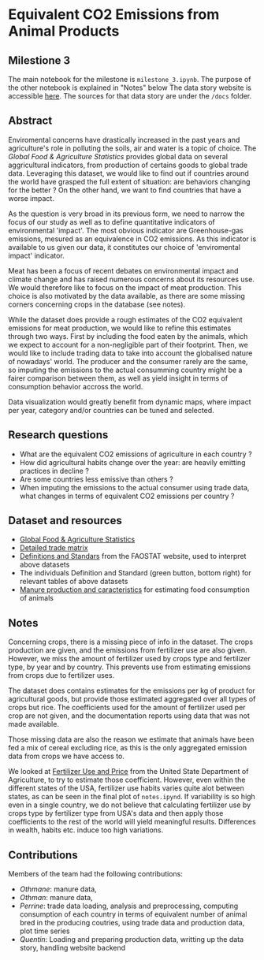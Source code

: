 Equivalent CO2 Emissions from Animal Products
=============================================

## Milestione 3

The main notebook for the milestone is `milestone_3.ipynb`. The purpose of the other notebook is explained in "Notes" below
The data story website is accessible [here](https://quentin-soubeyran.github.io/ADA-Project/). The sources for that data story are under the `/docs` folder. 

## Abstract

Enviromental concerns have drastically increased in the past years and agriculture's role in polluting the soils, air and water is a topic of choice. The *Global Food & Agriculture Statistics* provides global data on several aggricultural indicators, from production of certains goods to global trade data. Leveraging this dataset, we would like to find out if countries around the world have grasped the full extent of situation: are behaviors changing for the better ? On the other hand, we want to find countries that have a worse impact.

As the question is very broad in its previous form, we need to narrow the focus of our study as well as to define quantitative indicators of environmental 'impact'. The most obvious indicator are Greenhouse-gas emissions, mesured as an equivalence in CO2 emissions. As this indicator is available to us given our data, it constitutes our choice of 'enviromental impact' indicator.

Meat has been a focus of recent debates on environmental impact and climate change and has raised numerous concerns about its resources use. We would therefore like to focus on the impact of meat production. This choice is also motivated by the data available, as there are some missing corners concerning crops in the database (see notes).

While the dataset does provide a rough estimates of the CO2 equivalent emissions for meat production, we would like to refine this estimates through two ways. First by including the food eaten by the animals, which we expect to account for a non-negligible part of their footprint. Then, we would like to include trading data to take into account the globalised nature of nowadays' world. The producer and the consumer rarely are the same, so imputing the emissions to  the actual consumming country might be a fairer comparison between them, as well as yield insight in terms of consumption behavior accross the world.

Data visualization would greatly benefit from dynamic maps, where impact per year, category and/or countries can be tuned and selected.

## Research questions

+ What are the equivalent CO2 emissions of agriculture in each country ?
+ How did agricultural habits change over the year: are heavily emitting practices in decline ?
+ Are some countries less emissive than others ?
+ When imputing the emissions to the actual consumer using trade data, what changes in terms of equivalent CO2 emissions per country ?

## Dataset and resources

+ [Global Food & Agriculture Statistics](https://www.kaggle.com/unitednations/global-food-agriculture-statistics)
+ [Detailed trade matrix](http://www.fao.org/faostat/en/#data/TM)
+ [Definitions and Standars](http://www.fao.org/faostat/en/#definitions) from the FAOSTAT website, used to interpret above datasets
+ The individuals Definition and Standard (green button, bottom right) for relevant tables of above datasets
+ [Manure production and caracteristics](http://www.agronext.iastate.edu/immag/pubs/manure-prod-char-d384-2.pdf) for estimating food consumption of animals

## Notes

Concerning crops, there is a missing piece of info in the dataset. The crops production are given, and the emissions from fertilizer use are also given. However, we miss the amount of fertilizer used by crops type and fertilizer type, by year and by country. This prevents use from estimating emissions from crops due to fertilizer uses.

The dataset does contains estimates for the emissions per kg of product for agricultural goods, but provide those estimated aggregated over all types of crops but rice. The coefficients used for the amount of fertilizer used per crop are not given, and the documentation reports using data that was not made available.

Those missing data are also the reason we estimate that animals have been fed a mix of cereal excluding rice, as this is the only aggregated emission data from crops we have access to.

We looked at [Fertilizer Use and Price](https://www.ers.usda.gov/data-products/fertilizer-use-and-price.aspx) from the United State Department of Agriculture, to try to estimate those coefficient. However, even within the different states of the USA, fertilizer use habits varies quite alot between states, as can be seen in the final plot of `notes.ipynd`.
If variability is so high even in a single country, we do not believe that calculating fertilizer use by crops type by fertilizer type from USA's data and then apply those coefficients to the rest of the world will yield meaningful results. Differences in wealth, habits etc. induce too high variations.

## Contributions
Members of the team had the following contributions:

- *Othmane*: manure data, 
- *Othman*: manure data,
- *Perrine*: trade data loading, analysis and preprocessing, computing consumption of each country in terms of equivalent number of animal bred in the producing coutries, using trade data and production data, plot time series
- *Quentin*: Loading and preparing production data, writting up the data story, handling website backend
